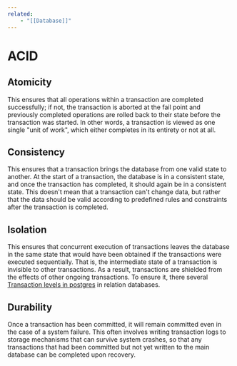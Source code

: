 ```yaml
---
related:
    - "[[Database]]"
---
```


# ACID

## Atomicity

This ensures that all operations within a transaction are completed
successfully; if not, the transaction is aborted at the fail point and
previously completed operations are rolled back to their state before the
transaction was started. In other words, a transaction is viewed as one single
"unit of work", which either completes in its entirety or not at all.

## Consistency

This ensures that a transaction brings the database from one valid state to
another. At the start of a transaction, the database is in a consistent state,
and once the transaction has completed, it should again be in a consistent
state. This doesn't mean that a transaction can't change data, but rather that
the data should be valid according to predefined rules and constraints after the
transaction is completed.

## Isolation

This ensures that concurrent execution of transactions leaves the database in
the same state that would have been obtained if the transactions were executed
sequentially. That is, the intermediate state of a transaction is invisible to
other transactions. As a result, transactions are shielded from the effects of
other ongoing transactions. To ensure it, there several
[Transaction levels in postgres](transaction_levels_in_postgres.md) in relation databases.

## Durability

Once a transaction has been committed, it will remain committed even in the case
of a system failure. This often involves writing transaction logs to storage
mechanisms that can survive system crashes, so that any transactions that had
been committed but not yet written to the main database can be completed upon
recovery.
